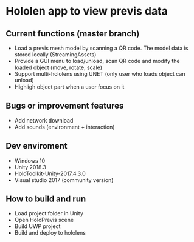 # Hololen app to view previs data

## Current functions (master branch)

- Load a previs mesh model by scanning a QR code. The model data is stored locally (StreamingAssets)
- Provide a GUI menu to load/unload, scan QR code and modify the loaded object (move, rotate, scale)
- Support multi-hololens using UNET (only user who loads object can unload)
- Highligh object part when a user focus on it


## Bugs or improvement features

- Add network download
- Add sounds (environment + interaction)

## Dev enviroment

- Windows 10
- Unity 2018.3
- HoloToolkit-Unity-2017.4.3.0
- Visual studio 2017 (community version)

## How to build and run

- Load project folder in Unity
- Open HoloPrevis scene
- Build UWP project
- Build and deploy to hololens
